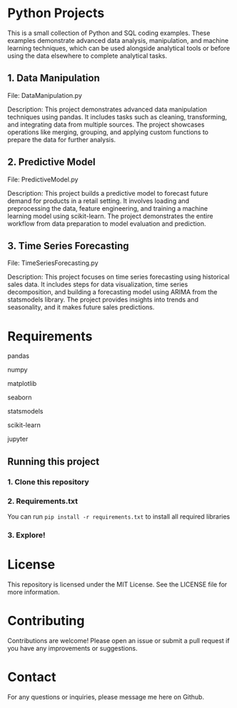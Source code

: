 # Python Projects

This is a small collection of Python and SQL coding examples. These examples demonstrate advanced data analysis, manipulation, and machine learning techniques, which can be used alongside analytical tools or before using the data elsewhere to complete analytical tasks.

## 1. Data Manipulation
   
File: DataManipulation.py

Description: This project demonstrates advanced data manipulation techniques using pandas. It includes tasks such as cleaning, transforming, and integrating data from multiple sources. The project showcases operations like merging, grouping, and applying custom functions to prepare the data for further analysis.

## 2. Predictive Model
File: PredictiveModel.py

Description: This project builds a predictive model to forecast future demand for products in a retail setting. It involves loading and preprocessing the data, feature engineering, and training a machine learning model using scikit-learn. The project demonstrates the entire workflow from data preparation to model evaluation and prediction.

## 3. Time Series Forecasting
File: TimeSeriesForecasting.py

Description: This project focuses on time series forecasting using historical sales data. It includes steps for data visualization, time series decomposition, and building a forecasting model using ARIMA from the statsmodels library. The project provides insights into trends and seasonality, and it makes future sales predictions.

# Requirements
pandas

numpy

matplotlib

seaborn

statsmodels

scikit-learn

jupyter

## Running this project

### 1. Clone this repository

### 2. Requirements.txt

You can run ```pip install -r requirements.txt``` to install all required libraries

### 3. Explore!

# License
This repository is licensed under the MIT License. See the LICENSE file for more information.

# Contributing
Contributions are welcome! Please open an issue or submit a pull request if you have any improvements or suggestions.

# Contact
For any questions or inquiries, please message me here on Github.
